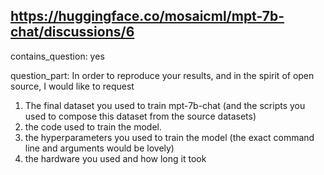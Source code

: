 ## https://huggingface.co/mosaicml/mpt-7b-chat/discussions/6

contains_question: yes

question_part: In order to reproduce your results, and in the spirit of open source, I would like to request
1) The final dataset you used to train mpt-7b-chat (and the scripts you used to compose this dataset from the source datasets)
2) the code used to train the model.
3) the hyperparameters you used to train the model (the exact command line and arguments would be lovely)
4) the hardware you used and how long it took